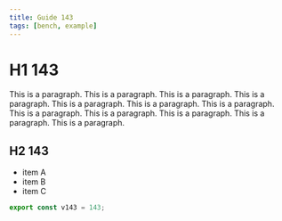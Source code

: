 ```yaml
---
title: Guide 143
tags: [bench, example]
---
```


# H1 143

This is a paragraph. This is a paragraph. This is a paragraph. This is a paragraph. This is a paragraph. This is a paragraph. This is a paragraph. This is a paragraph. This is a paragraph. This is a paragraph. This is a paragraph. This is a paragraph. 

## H2 143

- item A
- item B
- item C

```ts
export const v143 = 143;
```